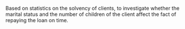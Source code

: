 Based on statistics on the solvency of clients, to investigate whether the marital status and the number of children of the client affect the fact of repaying the loan on time.
